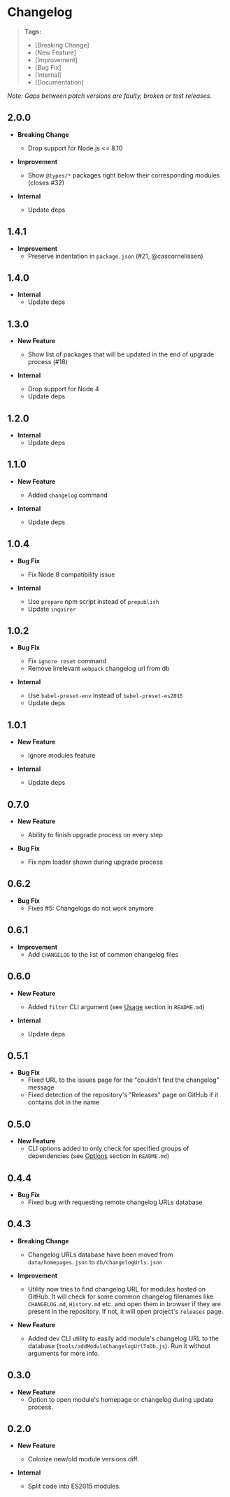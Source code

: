 # Changelog

> **Tags:**
> - [Breaking Change]
> - [New Feature]
> - [Improvement]
> - [Bug Fix]
> - [Internal]
> - [Documentation]

_Note: Gaps between patch versions are faulty, broken or test releases._

## 2.0.0
 * **Breaking Change**
   * Drop support for Node.js <= 8.10
   
 * **Improvement**
   * Show `@types/*` packages right below their corresponding modules (closes #32)
 
 * **Internal**
   * Update deps

## 1.4.1
 * **Improvement**
   * Preserve indentation in `package.json` (#21, @cascornelissen)

## 1.4.0
 * **Internal**
   * Update deps

## 1.3.0
 * **New Feature**
   * Show list of packages that will be updated in the end of upgrade process (#18)

 * **Internal**
   * Drop support for Node 4
   * Update deps

## 1.2.0
 * **Internal**
   * Update deps

## 1.1.0
 * **New Feature**
   * Added `changelog` command

 * **Internal**
   * Update deps

## 1.0.4
 * **Bug Fix**
   * Fix Node 8 compatibility issue

 * **Internal**
   * Use `prepare` npm script instead of `prepublish`
   * Update `inquirer`

## 1.0.2
 * **Bug Fix**
   * Fix `ignore reset` command
   * Remove irrelevant `webpack` changelog url from db

 * **Internal**
   * Use `babel-preset-env` instead of `babel-preset-es2015`
   * Update deps

## 1.0.1
 * **New Feature**
   * Ignore modules feature

 * **Internal**
   * Update deps

## 0.7.0
 * **New Feature**
   * Ability to finish upgrade process on every step

 * **Bug Fix**
   * Fix npm loader shown during upgrade process

## 0.6.2
 * **Bug Fix**
   * Fixes #5: Changelogs do not work anymore

## 0.6.1
 * **Improvement**
   * Add `CHANGELOG` to the list of common changelog files

## 0.6.0
 * **New Feature**
   * Added `filter` CLI argument (see [Usage](README.md#usage) section in `README.md`)

 * **Internal**
   * Update deps

## 0.5.1
 * **Bug Fix**
   * Fixed URL to the issues page for the "couldn't find the changelog" message
   * Fixed detection of the repository's "Releases" page on GitHub if it contains dot in the name

## 0.5.0
 * **New Feature**
   * CLI options added to only check for specified groups of dependencies (see [Options](README.md#options) section in `README.md`)

## 0.4.4
 * **Bug Fix**
   * Fixed bug with requesting remote changelog URLs database

## 0.4.3
 * **Breaking Change**
   * Changelog URLs database have been moved from `data/homepages.json` to `db/changelogUrls.json`

 * **Improvement**
   * Utility now tries to find changelog URL for modules hosted on GitHub.
    It will check for some common changelog filenames like `CHANGELOG.md`, `History.md` etc. and
    open them in browser if they are present in the repository.
    If not, it will open project's `releases` page.

 * **New Feature**
   * Added dev CLI utility to easily add module's changelog URL to the database (`tools/addModuleChangelogUrlToDb.js`).
    Run it without arguments for more info.

## 0.3.0
 * **New Feature**
   * Option to open module's homepage or changelog during update process.

## 0.2.0
 * **New Feature**
   * Colorize new/old module versions diff.

 * **Internal**
   * Split code into ES2015 modules.
